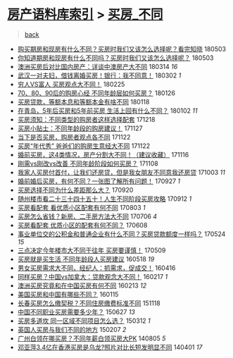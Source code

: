 [房产语料库索引](../../README.md)  > [买房_不同](买房_不同.md)
====
> [back](../README.md)

- [购买期房和现房有什么不同？买房时我们又该怎么选择呢？看完知晓](http://jkwz.applinzi.com/ittc/7098999364339106833.html#%E8%B4%AD%E4%B9%B0%E6%9C%9F%E6%88%BF%E5%92%8C%E7%8E%B0%E6%88%BF%E6%9C%89%E4%BB%80%E4%B9%88%E4%B8%8D%E5%90%8C%EF%BC%9F%E4%B9%B0%E6%88%BF%E6%97%B6%E6%88%91%E4%BB%AC%E5%8F%88%E8%AF%A5%E6%80%8E%E4%B9%88%E9%80%89%E6%8B%A9%E5%91%A2%EF%BC%9F%E7%9C%8B%E5%AE%8C%E7%9F%A5%E6%99%93) 180503  
- [你知道期房和现房有什么不同吗？买房时我们又该怎么选择呢？](http://jkwz.applinzi.com/ittc/7098825924361585675.html#%E4%BD%A0%E7%9F%A5%E9%81%93%E6%9C%9F%E6%88%BF%E5%92%8C%E7%8E%B0%E6%88%BF%E6%9C%89%E4%BB%80%E4%B9%88%E4%B8%8D%E5%90%8C%E5%90%97%EF%BC%9F%E4%B9%B0%E6%88%BF%E6%97%B6%E6%88%91%E4%BB%AC%E5%8F%88%E8%AF%A5%E6%80%8E%E4%B9%88%E9%80%89%E6%8B%A9%E5%91%A2%EF%BC%9F) 180503  
- [澳洲买房后对比国内房产：详谈中澳房产大不同](http://jkwz.applinzi.com/ittc/7079899879851951110.html#%E6%BE%B3%E6%B4%B2%E4%B9%B0%E6%88%BF%E5%90%8E%E5%AF%B9%E6%AF%94%E5%9B%BD%E5%86%85%E6%88%BF%E4%BA%A7%EF%BC%9A%E8%AF%A6%E8%B0%88%E4%B8%AD%E6%BE%B3%E6%88%BF%E4%BA%A7%E5%A4%A7%E4%B8%8D%E5%90%8C) 180314 *16* 
- [武汉一对夫妇，借钱离婚买房！银行：我不同意！](http://jkwz.applinzi.com/ittc/7075841225913795590.html#%E6%AD%A6%E6%B1%89%E4%B8%80%E5%AF%B9%E5%A4%AB%E5%A6%87%EF%BC%8C%E5%80%9F%E9%92%B1%E7%A6%BB%E5%A9%9A%E4%B9%B0%E6%88%BF%EF%BC%81%E9%93%B6%E8%A1%8C%EF%BC%9A%E6%88%91%E4%B8%8D%E5%90%8C%E6%84%8F%EF%BC%81) 180302 *1* 
- [穷人VS富人 买房观点大不同！](http://jkwz.applinzi.com/ittc/7073968534868984842.html#%E7%A9%B7%E4%BA%BAVS%E5%AF%8C%E4%BA%BA+%E4%B9%B0%E6%88%BF%E8%A7%82%E7%82%B9%E5%A4%A7%E4%B8%8D%E5%90%8C%EF%BC%81) 180225  
- [70、80、90后的购房心经 不同年龄层如何买房？](http://jkwz.applinzi.com/ittc/7062884188791768074.html#70%E3%80%8180%E3%80%8190%E5%90%8E%E7%9A%84%E8%B4%AD%E6%88%BF%E5%BF%83%E7%BB%8F+%E4%B8%8D%E5%90%8C%E5%B9%B4%E9%BE%84%E5%B1%82%E5%A6%82%E4%BD%95%E4%B9%B0%E6%88%BF%EF%BC%9F) 180126  
- [买房贷款，等额本息和等额本金有啥不同](http://jkwz.applinzi.com/ittc/7060023224937481232.html#%E4%B9%B0%E6%88%BF%E8%B4%B7%E6%AC%BE%EF%BC%8C%E7%AD%89%E9%A2%9D%E6%9C%AC%E6%81%AF%E5%92%8C%E7%AD%89%E9%A2%9D%E6%9C%AC%E9%87%91%E6%9C%89%E5%95%A5%E4%B8%8D%E5%90%8C) 180118  
- [在青岛，5年后买房和5年前买房 生活上回有什么不同？](http://jkwz.applinzi.com/ittc/7053922447290532874.html#%E5%9C%A8%E9%9D%92%E5%B2%9B%EF%BC%8C5%E5%B9%B4%E5%90%8E%E4%B9%B0%E6%88%BF%E5%92%8C5%E5%B9%B4%E5%89%8D%E4%B9%B0%E6%88%BF+%E7%94%9F%E6%B4%BB%E4%B8%8A%E5%9B%9E%E6%9C%89%E4%BB%80%E4%B9%88%E4%B8%8D%E5%90%8C%EF%BC%9F) 180102 *11* 
- [买房须知：不同类型的购房者这样选择配套](http://jkwz.applinzi.com/ittc/7048465888326452241.html#%E4%B9%B0%E6%88%BF%E9%A1%BB%E7%9F%A5%EF%BC%9A%E4%B8%8D%E5%90%8C%E7%B1%BB%E5%9E%8B%E7%9A%84%E8%B4%AD%E6%88%BF%E8%80%85%E8%BF%99%E6%A0%B7%E9%80%89%E6%8B%A9%E9%85%8D%E5%A5%97) 171218  
- [买房小贴士：不同年龄段的购房建议！](http://jkwz.applinzi.com/ittc/7040683220763411473.html#%E4%B9%B0%E6%88%BF%E5%B0%8F%E8%B4%B4%E5%A3%AB%EF%BC%9A%E4%B8%8D%E5%90%8C%E5%B9%B4%E9%BE%84%E6%AE%B5%E7%9A%84%E8%B4%AD%E6%88%BF%E5%BB%BA%E8%AE%AE%EF%BC%81) 171127  
- [当下是否买房，购房者观点各不同](http://jkwz.applinzi.com/ittc/7038746382901445648.html#%E5%BD%93%E4%B8%8B%E6%98%AF%E5%90%A6%E4%B9%B0%E6%88%BF%EF%BC%8C%E8%B4%AD%E6%88%BF%E8%80%85%E8%A7%82%E7%82%B9%E5%90%84%E4%B8%8D%E5%90%8C) 171122  
- [买房“年代秀” 爸爸们的购房生意经大不同](http://jkwz.applinzi.com/ittc/7038695588185506833.html#%E4%B9%B0%E6%88%BF%E2%80%9C%E5%B9%B4%E4%BB%A3%E7%A7%80%E2%80%9D+%E7%88%B8%E7%88%B8%E4%BB%AC%E7%9A%84%E8%B4%AD%E6%88%BF%E7%94%9F%E6%84%8F%E7%BB%8F%E5%A4%A7%E4%B8%8D%E5%90%8C) 171122  
- [婚前买房，这4类情况，房产分割大不同！（建议收藏）](http://jkwz.applinzi.com/ittc/7036492756342539280.html#%E5%A9%9A%E5%89%8D%E4%B9%B0%E6%88%BF%EF%BC%8C%E8%BF%994%E7%B1%BB%E6%83%85%E5%86%B5%EF%BC%8C%E6%88%BF%E4%BA%A7%E5%88%86%E5%89%B2%E5%A4%A7%E4%B8%8D%E5%90%8C%EF%BC%81%EF%BC%88%E5%BB%BA%E8%AE%AE%E6%94%B6%E8%97%8F%EF%BC%89) 171116  
- [刚需vs刚改vs改善 不同年龄阶段如何买房？](http://jkwz.applinzi.com/ittc/7033354351370830865.html#%E5%88%9A%E9%9C%80vs%E5%88%9A%E6%94%B9vs%E6%94%B9%E5%96%84+%E4%B8%8D%E5%90%8C%E5%B9%B4%E9%BE%84%E9%98%B6%E6%AE%B5%E5%A6%82%E4%BD%95%E4%B9%B0%E6%88%BF%EF%BC%9F) 171108  
- [我家人买房付首付，让我们还房贷，但是我女朋友不同意我还房贷](http://jkwz.applinzi.com/ittc/7020164514119681041.html#%E6%88%91%E5%AE%B6%E4%BA%BA%E4%B9%B0%E6%88%BF%E4%BB%98%E9%A6%96%E4%BB%98%EF%BC%8C%E8%AE%A9%E6%88%91%E4%BB%AC%E8%BF%98%E6%88%BF%E8%B4%B7%EF%BC%8C%E4%BD%86%E6%98%AF%E6%88%91%E5%A5%B3%E6%9C%8B%E5%8F%8B%E4%B8%8D%E5%90%8C%E6%84%8F%E6%88%91%E8%BF%98%E6%88%BF%E8%B4%B7) 171003 *11* 
- [婚前婚后买房，有何不同？一张图了解所有问题！](http://jkwz.applinzi.com/ittc/7017919888927228945.html#%E5%A9%9A%E5%89%8D%E5%A9%9A%E5%90%8E%E4%B9%B0%E6%88%BF%EF%BC%8C%E6%9C%89%E4%BD%95%E4%B8%8D%E5%90%8C%EF%BC%9F%E4%B8%80%E5%BC%A0%E5%9B%BE%E4%BA%86%E8%A7%A3%E6%89%80%E6%9C%89%E9%97%AE%E9%A2%98%EF%BC%81) 170927 *1* 
- [买房选择不同为什么差距那么大？](http://jkwz.applinzi.com/ittc/7015412816545317905.html#%E4%B9%B0%E6%88%BF%E9%80%89%E6%8B%A9%E4%B8%8D%E5%90%8C%E4%B8%BA%E4%BB%80%E4%B9%88%E5%B7%AE%E8%B7%9D%E9%82%A3%E4%B9%88%E5%A4%A7%EF%BC%9F) 170920  
- [随州楼市看二十三十四十五十！人生不同阶段买房攻略](http://jkwz.applinzi.com/ittc/7012462296964793360.html#%E9%9A%8F%E5%B7%9E%E6%A5%BC%E5%B8%82%E7%9C%8B%E4%BA%8C%E5%8D%81%E4%B8%89%E5%8D%81%E5%9B%9B%E5%8D%81%E4%BA%94%E5%8D%81%EF%BC%81%E4%BA%BA%E7%94%9F%E4%B8%8D%E5%90%8C%E9%98%B6%E6%AE%B5%E4%B9%B0%E6%88%BF%E6%94%BB%E7%95%A5) 170912 *1* 
- [买房看配套 看优质小区配套有何不同](http://jkwz.applinzi.com/ittc/6997605500114699281.html#%E4%B9%B0%E6%88%BF%E7%9C%8B%E9%85%8D%E5%A5%97+%E7%9C%8B%E4%BC%98%E8%B4%A8%E5%B0%8F%E5%8C%BA%E9%85%8D%E5%A5%97%E6%9C%89%E4%BD%95%E4%B8%8D%E5%90%8C) 170803 *1* 
- [买房怎么省钱？新房、二手房方法大不同](http://jkwz.applinzi.com/ittc/6987092567374955536.html#%E4%B9%B0%E6%88%BF%E6%80%8E%E4%B9%88%E7%9C%81%E9%92%B1%EF%BC%9F%E6%96%B0%E6%88%BF%E3%80%81%E4%BA%8C%E6%89%8B%E6%88%BF%E6%96%B9%E6%B3%95%E5%A4%A7%E4%B8%8D%E5%90%8C) 170706 *4* 
- [买房看配套 优质小区的配套有何不同？](http://jkwz.applinzi.com/ittc/6976717175514465285.html#%E4%B9%B0%E6%88%BF%E7%9C%8B%E9%85%8D%E5%A5%97+%E4%BC%98%E8%B4%A8%E5%B0%8F%E5%8C%BA%E7%9A%84%E9%85%8D%E5%A5%97%E6%9C%89%E4%BD%95%E4%B8%8D%E5%90%8C%EF%BC%9F) 170608  
- [事业单位交的公积金和普通企业有什么不同？买房贷款额度一样吗？](http://jkwz.applinzi.com/ittc/6971246705755292676.html#%E4%BA%8B%E4%B8%9A%E5%8D%95%E4%BD%8D%E4%BA%A4%E7%9A%84%E5%85%AC%E7%A7%AF%E9%87%91%E5%92%8C%E6%99%AE%E9%80%9A%E4%BC%81%E4%B8%9A%E6%9C%89%E4%BB%80%E4%B9%88%E4%B8%8D%E5%90%8C%EF%BC%9F%E4%B9%B0%E6%88%BF%E8%B4%B7%E6%AC%BE%E9%A2%9D%E5%BA%A6%E4%B8%80%E6%A0%B7%E5%90%97%EF%BC%9F) 170524 *15* 
- [三点决定今年楼市大不同于往年 买房要谨慎！](http://jkwz.applinzi.com/ittc/6965774509763200004.html#%E4%B8%89%E7%82%B9%E5%86%B3%E5%AE%9A%E4%BB%8A%E5%B9%B4%E6%A5%BC%E5%B8%82%E5%A4%A7%E4%B8%8D%E5%90%8C%E4%BA%8E%E5%BE%80%E5%B9%B4+%E4%B9%B0%E6%88%BF%E8%A6%81%E8%B0%A8%E6%85%8E%EF%BC%81) 170509  
- [买房就是买生活 不同年龄段人买房建议](http://jkwz.applinzi.com/ittc/6833575546659013636.html#%E4%B9%B0%E6%88%BF%E5%B0%B1%E6%98%AF%E4%B9%B0%E7%94%9F%E6%B4%BB+%E4%B8%8D%E5%90%8C%E5%B9%B4%E9%BE%84%E6%AE%B5%E4%BA%BA%E4%B9%B0%E6%88%BF%E5%BB%BA%E8%AE%AE) 160518 *19* 
- [男女买房需求大不同，经纪人：抓需求，促成交！](http://jkwz.applinzi.com/ittc/6821693894592824325.html#%E7%94%B7%E5%A5%B3%E4%B9%B0%E6%88%BF%E9%9C%80%E6%B1%82%E5%A4%A7%E4%B8%8D%E5%90%8C%EF%BC%8C%E7%BB%8F%E7%BA%AA%E4%BA%BA%EF%BC%9A%E6%8A%93%E9%9C%80%E6%B1%82%EF%BC%8C%E4%BF%83%E6%88%90%E4%BA%A4%EF%BC%81) 160416  
- [同样买房？中国vs加拿大：贷款观念大不同！](http://jkwz.applinzi.com/ittc/6799776645070193669.html#%E5%90%8C%E6%A0%B7%E4%B9%B0%E6%88%BF%EF%BC%9F%E4%B8%AD%E5%9B%BDvs%E5%8A%A0%E6%8B%BF%E5%A4%A7%EF%BC%9A%E8%B4%B7%E6%AC%BE%E8%A7%82%E5%BF%B5%E5%A4%A7%E4%B8%8D%E5%90%8C%EF%BC%81) 160217 *1* 
- [澳洲买房究竟和在中国买房有何不同](http://jkwz.applinzi.com/ittc/6798258805318091780.html#%E6%BE%B3%E6%B4%B2%E4%B9%B0%E6%88%BF%E7%A9%B6%E7%AB%9F%E5%92%8C%E5%9C%A8%E4%B8%AD%E5%9B%BD%E4%B9%B0%E6%88%BF%E6%9C%89%E4%BD%95%E4%B8%8D%E5%90%8C) 160213 *12* 
- [美国买房和中国有哪些不同？](http://jkwz.applinzi.com/ittc/6787544604333310981.html#%E7%BE%8E%E5%9B%BD%E4%B9%B0%E6%88%BF%E5%92%8C%E4%B8%AD%E5%9B%BD%E6%9C%89%E5%93%AA%E4%BA%9B%E4%B8%8D%E5%90%8C%EF%BC%9F) 160115  
- [长春买房怎么缴契税？不同住房缴费标准不同](http://jkwz.applinzi.com/ittc/6766049951117476868.html#%E9%95%BF%E6%98%A5%E4%B9%B0%E6%88%BF%E6%80%8E%E4%B9%88%E7%BC%B4%E5%A5%91%E7%A8%8E%EF%BC%9F%E4%B8%8D%E5%90%8C%E4%BD%8F%E6%88%BF%E7%BC%B4%E8%B4%B9%E6%A0%87%E5%87%86%E4%B8%8D%E5%90%8C) 151118  
- [中国不同职业买房需要多少年？](http://jkwz.applinzi.com/ittc/547650611425906792.html#%E4%B8%AD%E5%9B%BD%E4%B8%8D%E5%90%8C%E8%81%8C%E4%B8%9A%E4%B9%B0%E6%88%BF%E9%9C%80%E8%A6%81%E5%A4%9A%E5%B0%91%E5%B9%B4%EF%BC%9F) 150627 *13* 
- [买房多道坎 同一区域不同项目怎么选？](http://jkwz.applinzi.com/ittc/547650611397631207.html#%E4%B9%B0%E6%88%BF%E5%A4%9A%E9%81%93%E5%9D%8E+%E5%90%8C%E4%B8%80%E5%8C%BA%E5%9F%9F%E4%B8%8D%E5%90%8C%E9%A1%B9%E7%9B%AE%E6%80%8E%E4%B9%88%E9%80%89%EF%BC%9F) 150312 *1* 
- [英国人买房与我们不同的地方](http://jkwz.applinzi.com/ittc/547650611389974716.html#%E8%8B%B1%E5%9B%BD%E4%BA%BA%E4%B9%B0%E6%88%BF%E4%B8%8E%E6%88%91%E4%BB%AC%E4%B8%8D%E5%90%8C%E7%9A%84%E5%9C%B0%E6%96%B9) 150207 *2* 
- [广州白领在哪买房？不同年薪白领买房大PK](http://jkwz.applinzi.com/ittc/547650611370845982.html#%E5%B9%BF%E5%B7%9E%E7%99%BD%E9%A2%86%E5%9C%A8%E5%93%AA%E4%B9%B0%E6%88%BF%EF%BC%9F%E4%B8%8D%E5%90%8C%E5%B9%B4%E8%96%AA%E7%99%BD%E9%A2%86%E4%B9%B0%E6%88%BF%E5%A4%A7PK) 140805 *5* 
- [邓亚萍3.4亿在香港买房是乌龙?照片对比长短发明显不同](http://jkwz.applinzi.com/ittc/547650611361181040.html#%E9%82%93%E4%BA%9A%E8%90%8D3.4%E4%BA%BF%E5%9C%A8%E9%A6%99%E6%B8%AF%E4%B9%B0%E6%88%BF%E6%98%AF%E4%B9%8C%E9%BE%99%3F%E7%85%A7%E7%89%87%E5%AF%B9%E6%AF%94%E9%95%BF%E7%9F%AD%E5%8F%91%E6%98%8E%E6%98%BE%E4%B8%8D%E5%90%8C) 140401 *17* 
